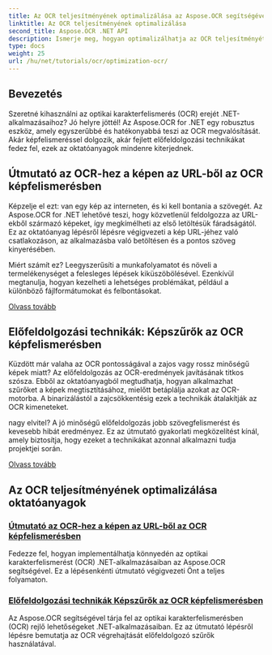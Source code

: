 ```yaml
---
title: Az OCR teljesítményének optimalizálása az Aspose.OCR segítségével .NET-hez
linktitle: Az OCR teljesítményének optimalizálása
second_title: Aspose.OCR .NET API
description: Ismerje meg, hogyan optimalizálhatja az OCR teljesítményét az Aspose.OCR for .NET használatával. Részletes oktatóanyagaink a képfelismerésről, az előfeldolgozási szűrőkről és a gyakorlati megvalósítási lépésekről szólnak.
type: docs
weight: 25
url: /hu/net/tutorials/ocr/optimization-ocr/
---
```

## Bevezetés

Szeretné kihasználni az optikai karakterfelismerés (OCR) erejét .NET-alkalmazásaihoz? Jó helyre jöttél! Az Aspose.OCR for .NET egy robusztus eszköz, amely egyszerűbbé és hatékonyabbá teszi az OCR megvalósítását. Akár képfelismeréssel dolgozik, akár fejlett előfeldolgozási technikákat fedez fel, ezek az oktatóanyagok mindenre kiterjednek.

## Útmutató az OCR-hez a képen az URL-ből az OCR képfelismerésben

Képzelje el ezt: van egy kép az interneten, és ki kell bontania a szövegét. Az Aspose.OCR for .NET lehetővé teszi, hogy közvetlenül feldolgozza az URL-ekből származó képeket, így megkímélheti az első letöltésük fáradságától. Ez az oktatóanyag lépésről lépésre végigvezeti a kép URL-jéhez való csatlakozáson, az alkalmazásba való betöltésen és a pontos szöveg kinyerésében.

Miért számít ez? Leegyszerűsíti a munkafolyamatot és növeli a termelékenységet a felesleges lépések kiküszöbölésével. Ezenkívül megtanulja, hogyan kezelheti a lehetséges problémákat, például a különböző fájlformátumokat és felbontásokat.

[Olvass tovább](./guide-to-ocr-on-image-from-url/)

## Előfeldolgozási technikák: Képszűrők az OCR képfelismerésben

Küzdött már valaha az OCR pontosságával a zajos vagy rossz minőségű képek miatt? Az előfeldolgozás az OCR-eredmények javításának titkos szósza. Ebből az oktatóanyagból megtudhatja, hogyan alkalmazhat szűrőket a képek megtisztításához, mielőtt betáplálja azokat az OCR-motorba. A binarizálástól a zajcsökkentésig ezek a technikák átalakítják az OCR kimeneteket.

nagy elvitel? A jó minőségű előfeldolgozás jobb szövegfelismerést és kevesebb hibát eredményez. Ez az útmutató gyakorlati megközelítést kínál, amely biztosítja, hogy ezeket a technikákat azonnal alkalmazni tudja projektjei során.

[Olvass tovább](./preprocessing-techniques-filters-for-image/)

## Az OCR teljesítményének optimalizálása oktatóanyagok
### [Útmutató az OCR-hez a képen az URL-ből az OCR képfelismerésben](./guide-to-ocr-on-image-from-url/)
Fedezze fel, hogyan implementálhatja könnyedén az optikai karakterfelismerést (OCR) .NET-alkalmazásaiban az Aspose.OCR segítségével. Ez a lépésenkénti útmutató végigvezeti Önt a teljes folyamaton.
### [Előfeldolgozási technikák Képszűrők az OCR képfelismerésben](./preprocessing-techniques-filters-for-image/)
Az Aspose.OCR segítségével tárja fel az optikai karakterfelismerésben (OCR) rejlő lehetőségeket .NET-alkalmazásaiban. Ez az útmutató lépésről lépésre bemutatja az OCR végrehajtását előfeldolgozó szűrők használatával.